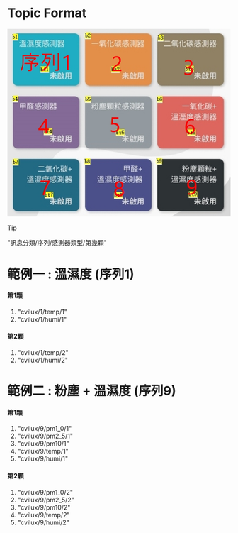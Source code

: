 # Topic Format
![这是图片](456.jpg "Magic Gardens")

>[!TIP]
>
>"訊息分類/序列/感測器類型/第幾顆"

# 範例一 : 溫濕度 (序列1)
#### 第1顆
1. "cvilux/1/temp/1"
2. "cvilux/1/humi/1"
#### 第2顆
1. "cvilux/1/temp/2"
2. "cvilux/1/humi/2"

# 範例二 : 粉塵 + 溫濕度 (序列9)
#### 第1顆
1. "cvilux/9/pm1_0/1" 
2. "cvilux/9/pm2_5/1"
3. "cvilux/9/pm10/1"
4. "cvilux/9/temp/1"
5. "cvilux/9/humi/1"
#### 第2顆
1. "cvilux/9/pm1_0/2"
2. "cvilux/9/pm2_5/2"
3. "cvilux/9/pm10/2"
4. "cvilux/9/temp/2"
5. "cvilux/9/humi/2"